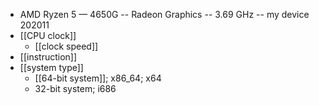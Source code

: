 - AMD Ryzen 5 — 4650G -- Radeon Graphics -- 3.69 GHz -- my device 202011
- [[CPU clock]]
    - [[clock speed]]
- [[instruction]]
- [[system type]]
    - [[64-bit system]]; x86_64; x64
    - 32-bit system; i686
